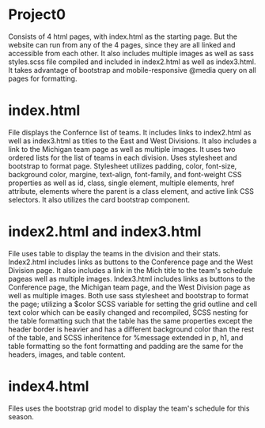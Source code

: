 # Project0
Consists of 4 html pages, with index.html as the starting page. But the website can run from any of the 4 pages, since they are all linked and accessible from each other. It also includes multiple images as well as sass styles.scss file compiled and included in index2.html as well as index3.html. It takes advantage of bootstrap and mobile-responsive @media query on all pages for formatting.

# index.html 
File displays the Confernce list of teams. It includes links to index2.html as well as index3.html as titles to the East and West Divisions. It also includes a link to the Michigan team page as well as multiple images. It uses two ordered lists for the list of teams in each division. Uses stylesheet and bootstrap to format page. Stylesheet utilizes padding, color, font-size, background color, margine, text-align, font-family, and font-weight CSS properties as well as id, class, single element, multiple elements, href attribute, elements where the parent is a class element, and active link CSS selectors. It also utilizes the card bootstrap component.

# index2.html and index3.html
File uses table to display the teams in the division and their stats. Index2.html includes links as buttons to the Conference page and the West Division page. It also includes a link in the Mich title to the team's schedule pageas well as multiple images. Index3.html includes links as buttons to the Conference page, the Michigan team page, and the West Division page as well as multiple images. Both use sass stylesheet and bootstrap to format the page; utilizing a $color SCSS variable for setting the grid outline and cell text color which can be easily changed and recompiled, SCSS nesting for the table formatting such that the table has the same properties except the header border is heavier and has a different background color than the rest of the table, and SCSS inheritence for %message extended in p, h1, and table formatting so the font formatting and padding are the same for the headers, images, and table content.

# index4.html
Files uses the bootstrap grid model to display the team's schedule for this season. 